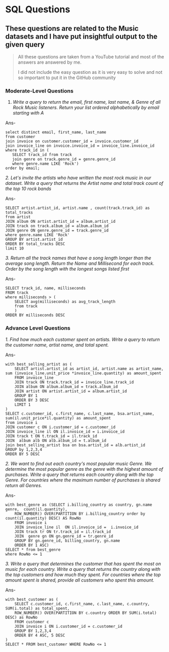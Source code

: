# SQL Questions

## These questions are related to the Music datasets and I have put insightful output to the given query 

> All these questions are taken from a YouTube tutorial and most of the answers are answered by me.
>
> I did not include the easy question as it is very easy to solve and not so important to put it in the GitHub community
### Moderate-Level Questions

1. _Write a query to return the email, first name, last name, & Genre of all Rock Music listeners. Return your list ordered alphabetically by email starting with A_

Ans-
 ```
select distinct email, first_name, last_name 
from customer
join invoice on customer.customer_id = invoice.customer_id
join invoice_line on invoice.invoice_id = invoice_line.invoice_id
where track_id in (
    SELECT track_id from track
    join genre on track.genre_id = genre.genre_id
    where genre.name LIKE 'Rock')
order by email; 
   ```
_2. Let's invite the artists who have written the most rock music in our dataset. Write a query that returns the Artist name and total track count of the top 10 rock bands_

Ans-
```
SELECT artist.artist_id, artist.name , count(track.track_id) as total_tracks
from artist
JOIN album ON artist.artist_id = album.artist_id
JOIN track on track.album_id = album.album_id
JOIN genre ON genre.genre_id = track.genre_id
where genre.name LIKE 'Rock'
GROUP BY artist.artist_id
ORDER BY total_tracks DESC
limit 10
```
_3. Return all the track names that have a song length longer than the average song length. Return the Name and Millisecond for each track. Order by the song length with the longest songs listed first_

Ans-
```
SELECT track_id, name, milliseconds 
FROM track
where milliseconds > (
    SELECT avg(milliseconds) as avg_track_length
    from track
    )
ORDER BY milliseconds DESC
```

### Advance Level Questions
_1. Find how much each customer spent on artists. Write a query to return the customer name, artist name, and total spent._

Ans- 
```
with best_selling_artist as (
    SELECT artist.artist_id as artist_id, artist.name as artist_name, sum (invoice_line.unit_price *invoice_line.quantity) as amount_spent
    FROM invoice_line
    JOIN track ON track.track_id = invoice_line.track_id
    JOIN album ON album.album_id = track.album_id
    JOIN artist ON artist.artist_id = album.artist_id
    GROUP BY 1
    ORDER BY 3 DESC
    LIMIT 1
)
SELECT c.customer_id, c.first_name, c.last_name, bsa.artist_name, sum(il.unit_price*il.quantity) as amount_spent 
from invoice i
JOIN customer c ON i.customer_id = c.customer_id
JOIN invoice_line il ON il.invoice_id = i.invoice_id
JOIN track t ON t.track_id = il.track_id
JOIN  album alb ON alb.album_id = t.album_id
join best_selling_artist bsa on bsa.artist_id = alb.artist_id
GROUP by 1,2,3,4
ORDER BY 5 DESC
```

_2. We want to find out each country's most popular music Genre. We determine the most popular genre as the genre with the highest amount of purchases. Write a query that returns each country along with the top Genre. For countries where the maximum number of purchases is shared return all Genres._

Ans-
```
with best_genre as (SELECT i.billing_country as country, gn.name genre,  count(il.quantity),
    ROW_NUMBER() OVER(PARTITION BY i.billing_country order by count(il.quantity) DESC) AS RowNo
    FROM invoice i
    JOIN invoice_line il  ON il.invoice_id =  i.invoice_id
    JOIN track tr ON tr.track_id = il.track_id
    JOIN  genre gn ON gn.genre_id = tr.genre_id
    GROUP BY gn.genre_id, billing_country, gn.name
    ORDER BY 1 ASC)
SELECT * from best_genre 
where RowNo <= 1

```
_3. Write a query that determines the customer that has spent the most on music for each country. Write a query that returns the country along with the top customers and how much they spent. For countries where the top amount spent is shared, provide all customers who spent this amount._

Ans-
```
with best_customer as (
    SELECT c.customer_id, c.first_name, c.last_name, c.country, SUM(i.total) as total_spent, 
    ROW_NUMBER() OVER(PARTITION BY c.country ORDER BY SUM(i.total) DESC) as RowNo
    FROM customer c
    JOIN invoice i ON i.customer_id = c.customer_id
    GROUP BY 1,2,3,4
    ORDER BY 4 ASC, 5 DESC
)
SELECT * FROM best_customer WHERE RowNo <= 1

```
